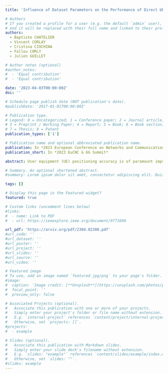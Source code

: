 ```yaml
---
title: 'Influence of Dataset Parameters on the Performance of Direct UE Positioning via Deep Learning'

# Authors
# If you created a profile for a user (e.g. the default `admin` user), write the username (folder name) here
# and it will be replaced with their full name and linked to their profile.
authors:
  - Baptiste CHATELIER
  - Vincent CORLAY
  - Cristina CIOCHINA
  - Fallou CORLY
  - Julien GUILLET

# Author notes (optional)
#author_notes:
#  - 'Equal contribution'
#  - 'Equal contribution'

date: '2023-04-03T00:00:00Z'
doi: ''

# Schedule page publish date (NOT publication's date).
#publishDate: '2017-01-01T00:00:00Z'

# Publication type.
# Legend: 0 = Uncategorized; 1 = Conference paper; 2 = Journal article;
# 3 = Preprint / Working Paper; 4 = Report; 5 = Book; 6 = Book section;
# 7 = Thesis; 8 = Patent
publication_types: ['1']

# Publication name and optional abbreviated publication name.
publication: In *2023 European Conference on Networks and Communications and 6G Summit*
publication_short: In *2023 EuCNC & 6G Summit*

abstract: User equipment (UE) positioning accuracy is of paramount importance in current and future communications standard. However, traditional methods tend to perform poorly in non line of sight (NLoS) scenarios. As a result, deep learning is a candidate to enhance the UE positioning accuracy in NLoS environments. In this paper, we study the efficiency of deep learning on the 3GPP indoor factory (InF) statistical channel. More specifically, we analyse the impacts of several key elements on the positioning accuracy, the type of radio data used, the number of base stations (BS), the size of the training dataset, and the generalization ability of a trained model.

# Summary. An optional shortened abstract.
#summary: Lorem ipsum dolor sit amet, consectetur adipiscing elit. Duis posuere tellus ac convallis placerat. Proin tincidunt magna sed ex sollicitudin condimentum.

tags: []

# Display this page in the Featured widget?
featured: true

# Custom links (uncomment lines below)
#links:
#  - name: Link to PDF
#  - url: https://ieeexplore.ieee.org/document/9771690

url_pdf: 'https://arxiv.org/pdf/2304.02308.pdf'
#url_code: ''
#url_dataset: ''
#url_poster: ''
#url_project: ''
#url_slides: ''
#url_source: ''
#url_video: ''

# Featured image
# To use, add an image named `featured.jpg/png` to your page's folder.
#image:
#  caption: 'Image credit: [**Unsplash**](https://unsplash.com/photos/pLCdAaMFLTE)'
#  focal_point: ''
#  preview_only: false

# Associated Projects (optional).
#   Associate this publication with one or more of your projects.
#   Simply enter your project's folder or file name without extension.
#   E.g. `internal-project` references `content/project/internal-project/index.md`.
#   Otherwise, set `projects: []`.
#projects:
#  - example

# Slides (optional).
#   Associate this publication with Markdown slides.
#   Simply enter your slide deck's filename without extension.
#   E.g. `slides: "example"` references `content/slides/example/index.md`.
#   Otherwise, set `slides: ""`.
#slides: example
---
```


